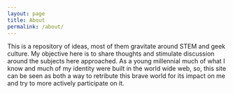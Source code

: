 ```yaml
---
layout: page
title: About
permalink: /about/
---
```


This is a repository of ideas, most of them gravitate around STEM and geek culture. My objective here is to share thoughts and stimulate discussion around the subjects here approached. As a young millennial much of what I know and much of my identity were built in the world wide web, so, this site can be seen as both a way to retribute this brave world for its impact on me and try to more actively participate on it.
